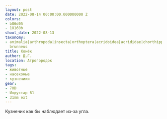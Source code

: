 ```yaml
---
layout: post
date: 2022-08-14 00:00:00.000000000 Z
colors:
- b86d05
- 18160b
shoot_date: 2022-08-13
taxonomy:
- animalia|arthropoda|insecta|orthoptera|acridoidea|acrididae|chorthippus|glyptobothrus|chorthippus
  brunneus
title: Конёк
author: Д.Г.
location: Агрогородок
tags:
- животные
- насекомые
- кузнечики
gear:
- 70D
- Индустар 61
- 31mm ext
---
```

Кузнечик как бы наблюдает из-за угла.

